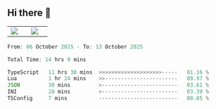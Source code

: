 ## Hi there 👋

<p align="center">
  <table align="center">
  <tr border="none">
  <td width="35%" align="center">
    <img  align="center"  src="http://github-profile-summary-cards.vercel.app/api/cards/stats?username=ricepunk&theme=github_dark" />
  </td>
    
  <td width="65%" align="center">
    <img  align="center"  src="http://github-profile-summary-cards.vercel.app/api/cards/profile-details?username=ricepunk&theme=github_dark" />
  </td>
  </tr>
  </table>
</p>

<!--START_SECTION:waka-->

```typescript
From: 06 October 2025 - To: 13 October 2025

Total Time: 14 hrs 9 mins

TypeScript   11 hrs 30 mins  >>>>>>>>>>>>>>>>>>>>-----   81.16 %
Lua          1 hr 24 mins    >>-----------------------   09.97 %
JSON         30 mins         >------------------------   03.61 %
INI          28 mins         >------------------------   03.39 %
TSConfig     7 mins          -------------------------   00.85 %
```

<!--END_SECTION:waka-->
